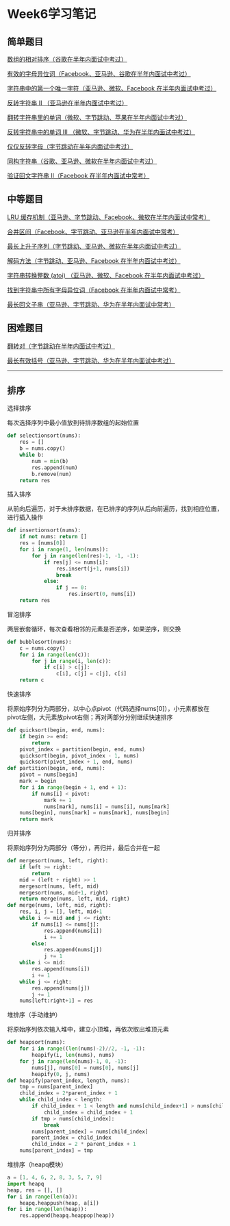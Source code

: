 Week6学习笔记
=============
简单题目
--------
[数组的相对排序（谷歌在半年内面试中考过）](https://leetcode-cn.com/problems/relative-sort-array/)

[有效的字母异位词（Facebook、亚马逊、谷歌在半年内面试中考过）](https://leetcode-cn.com/problems/valid-anagram/)

[字符串中的第一个唯一字符（亚马逊、微软、Facebook 在半年内面试中考过）](https://leetcode-cn.com/problems/first-unique-character-in-a-string/)

[反转字符串 II （亚马逊在半年内面试中考过）](https://leetcode-cn.com/problems/reverse-string-ii/)

[翻转字符串里的单词（微软、字节跳动、苹果在半年内面试中考过）](https://leetcode-cn.com/problems/reverse-words-in-a-string/)

[反转字符串中的单词 III （微软、字节跳动、华为在半年内面试中考过）](https://leetcode-cn.com/problems/reverse-words-in-a-string-iii/)

[仅仅反转字母（字节跳动在半年内面试中考过）](https://leetcode-cn.com/problems/reverse-only-letters/)

[同构字符串（谷歌、亚马逊、微软在半年内面试中考过）](https://leetcode-cn.com/problems/isomorphic-strings/)

[验证回文字符串 Ⅱ（Facebook 在半年内面试中常考）](https://leetcode-cn.com/problems/valid-palindrome-ii/)

中等题目
--------
[LRU 缓存机制（亚马逊、字节跳动、Facebook、微软在半年内面试中常考）](https://leetcode-cn.com/problems/lru-cache/#/)

[合并区间（Facebook、字节跳动、亚马逊在半年内面试中常考）](https://leetcode-cn.com/problems/merge-intervals/)

[最长上升子序列（字节跳动、亚马逊、微软在半年内面试中考过）](https://leetcode-cn.com/problems/longest-increasing-subsequence/)

[解码方法（字节跳动、亚马逊、Facebook 在半年内面试中考过）](https://leetcode-cn.com/problems/decode-ways/)

[字符串转换整数 (atoi) （亚马逊、微软、Facebook 在半年内面试中考过）](https://leetcode-cn.com/problems/string-to-integer-atoi/)

[找到字符串中所有字母异位词（Facebook 在半年内面试中常考）](https://leetcode-cn.com/problems/find-all-anagrams-in-a-string/)

[最长回文子串（亚马逊、字节跳动、华为在半年内面试中常考）](https://leetcode-cn.com/problems/longest-palindromic-substring/)

困难题目
--------
[翻转对（字节跳动在半年内面试中考过）](https://leetcode-cn.com/problems/reverse-pairs/)

[最长有效括号（亚马逊、字节跳动、华为在半年内面试中考过）](https://leetcode-cn.com/problems/longest-valid-parentheses/)
***
排序
-------------
选择排序

每次选择序列中最小值放到待排序数组的起始位置
```py
def selectionsort(nums):
    res = []
    b = nums.copy()
    while b:
        num = min(b)
        res.append(num)
        b.remove(num)
    return res
```
插入排序

从前向后遍历，对于未排序数据，在已排序的序列从后向前遍历，找到相应位置，进行插入操作
```py
def insertionsort(nums):
    if not nums: return []
    res = [nums[0]]
    for i in range(1, len(nums)):
        for j in range(len(res)-1, -1, -1):
            if res[j] <= nums[i]:
                res.insert(j+1, nums[i])
                break
            else:
                if j == 0:
                    res.insert(0, nums[i])
    return res
```
冒泡排序

两层嵌套循环，每次查看相邻的元素是否逆序，如果逆序，则交换
```py
def bubblesort(nums):
    c = nums.copy()
    for i in range(len(c)):
        for j in range(i, len(c)):
            if c[i] > c[j]:
                c[i], c[j] = c[j], c[i]
    return c
```
快速排序

将原始序列分为两部分，以中心点pivot（代码选择nums[0]），小元素都放在pivot左侧，大元素放pivot右侧；再对两部分分别继续快速排序
```py
def quicksort(begin, end, nums):
    if begin >= end:
        return
    pivot_index = partition(begin, end, nums)
    quicksort(begin, pivot_index - 1, nums)
    quicksort(pivot_index + 1, end, nums)
def partition(begin, end, nums):
    pivot = nums[begin]
    mark = begin
    for i in range(begin + 1, end + 1):
        if nums[i] < pivot:
            mark += 1
            nums[mark], nums[i] = nums[i], nums[mark]
    nums[begin], nums[mark] = nums[mark], nums[begin]
    return mark
```
归并排序

将原始序列分为两部分（等分），再归并，最后合并在一起
```py
def mergesort(nums, left, right):
    if left >= right:
        return
    mid = (left + right) >> 1
    mergesort(nums, left, mid)
    mergesort(nums, mid+1, right)
    return merge(nums, left, mid, right)
def merge(nums, left, mid, right):
    res, i, j = [], left, mid+1
    while i <= mid and j <= right:
        if nums[i] <= nums[j]:
            res.append(nums[i])
            i += 1
        else:
            res.append(nums[j])
            j += 1
    while i <= mid:
        res.append(nums[i])
        i += 1
    while j <= right:
        res.append(nums[j])
        j += 1
    nums[left:right+1] = res
```
堆排序（手动维护）

将原始序列依次输入堆中，建立小顶堆，再依次取出堆顶元素
```py
def heapsort(nums):
    for i in range((len(nums)-2)//2, -1, -1):
        heapify(i, len(nums), nums)
    for j in range(len(nums)-1, 0, -1):
        nums[j], nums[0] = nums[0], nums[j]
        heapify(0, j, nums)
def heapify(parent_index, length, nums):
    tmp = nums[parent_index]
    child_index = 2*parent_index + 1
    while child_index < length:
        if child_index + 1 < length and nums[child_index+1] > nums[child_index]:
            child_index = child_index + 1
        if tmp > nums[child_index]:
            break
        nums[parent_index] = nums[child_index]
        parent_index = child_index
        child_index = 2 * parent_index + 1
    nums[parent_index] = tmp
```
堆排序（heapq模块）
```py
a = [1, 4, 6, 2, 8, 3, 5, 7, 9]
import heapq
heap, res = [], []
for i in range(len(a)):
    heapq.heappush(heap, a[i])
for i in range(len(heap)):
    res.append(heapq.heappop(heap))
```
